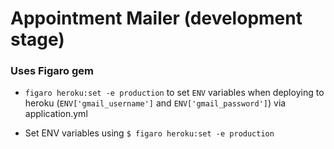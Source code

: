 # Appointment Mailer (development stage)


### Uses Figaro gem
* ```figaro heroku:set -e production``` to set ```ENV``` variables when deploying to heroku (```ENV['gmail_username']``` and ```ENV['gmail_password']```) via application.yml

* Set ENV variables using ```$ figaro heroku:set -e production```
